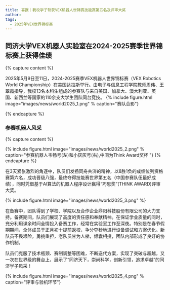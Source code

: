 ```yaml
---
title: 喜报｜我校学子斩获VEX机器人世锦赛技能赛第五名及评审大奖
author: 
tags:
  - 2025年VEX世界锦标赛
---
```


## 同济大学VEX机器人实验室在2024-2025赛季世界锦标赛上获得佳绩


{% capture content %}

2025年5月9日至11日，2024-2025赛季VEX机器人世界锦标赛（VEX Robotics World Championship）在美国达拉斯举行。由电子与信息工程学院教师周伟、王翠霞指导，我校13名本科生组成的参赛队与来自美国、加拿大、澳大利亚、英国、新西兰等国家的110余支大学生团队同台竞技。
{% include figure.html image="images/news/world2025_1.png" % caption="赛队合影"}

{% endcapture %}


### 参赛机器人风采
{% capture content %}

{% include figure.html image="images/news/world2025_2.png" % caption="参赛机器人韦畅号(左)和小灰灰号(右),中间为Think Award奖杯 "}
{% endcapture %}

在3天紧张激烈的角逐中，队员们发扬同舟共济的精神，以8胜1负的成绩位列资格赛第六名，成功晋级八强，最终夺得技能赛世界第五名（中国参赛队伍最好成绩），同时凭借基于AI算法的机器人程序设计赢得“巧思奖”(THINK AWARD)评审大奖。

{% include figure.html image="images/news/world2025_3.png" %}

在备赛中，团队得到了学校、学院以及合作企业鼎阳科技股份有限公司的大力支持。备赛期间，队员们展现了高度的责任感和奉献精神。在保证学业质量的同时，充分利用课余时间全情投入备赛工作，经常在实验室工作至深夜。特别是在春节假期期间，全体成员于正月初十提前返校，争分夺秒地进行设备调试和方案优化。新队员不畏艰险，勇挑重担，老队员甘为人梯，倾囊相授，团队内部形成了良好的协作机制。

队员们克服了技术瓶颈、赛制调整等困难，不断迭代方案，实现了突破与超越，又一次在世界级的舞台上，展示了“同济天下，崇尚科学，创新引领，追求卓越”的同济学子风采！


{% include figure.html image="images/news/world2025_4.png" % caption="评审与验机环节"}